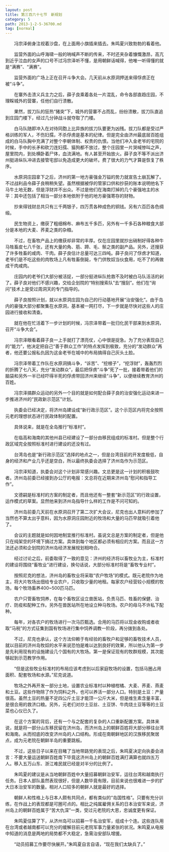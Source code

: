 ```yaml
---
layout: post
title: 第三百六十七节　新规划
category: 5
path: 2013-1-2-5-36700.md
tag: [normal]
---
```


　　冯宗泽俯身注视着沙盘，在上面用小旗插来插去。朱鸣夏兴致勃勃的看着他。

　　监营外面的山呼海啸一般的呐喊声不断的传来，不时还夹杂着慷慨激昂，高亢到近乎泣血的女声的口号不过冯宗泽听不懂，是用朝鲜话喊得，他唯一听得懂的就是“满赛”、“满赛”。

　　监营外面的广场上正在召开斗争大会。几天前从水原洞押送来得俘虏正在被“斗争”。

　　在寨外击溃义兵主力之后，薛子良乘着各处一片混乱，命令各部直趋庄园，不理睬城外的营寨，任他们自行溃散。

　　果然，拔刀队的狂热“猪突”下，城外的营寨不占而乱，纷纷溃散，拔刀队直追到庄园门楼下，经过几分钟战斗就夺取了门楼。

　　白马队随即冲入在对待同胞上比异族的拔刀队要更为凶残。拔刀队都是受过严格训练的军人，不伤妇孺，不杀俘虏是基本的纪律。但是完全由济州最底层百姓组成的白马队胸中充满了对整个李朝体制、权贵的仇恨。当他们冲入金老爷的宅院的时候，手中的长矛和砍刀连妇孺、猫狗都不放过，整个庄园里一片哭喊惨叫之声，屋里院内，到处横卧着尸体，血流满地。有人甚至开始放火。薛子良不等不派出济州挺进纵队冲进去接管宅邸以免造成更大的破坏。费了很大的力气才算是恢复了秩序。

　　水原洞庄园拿下之后，济州的第一地方豪强金万镒的势力就宣告土崩瓦解了。不过战利品令薛子良稍稍失望。虽然根据被俘的管家口供和抄获的账本说明他名下马牛土地无数，但是浮财并不出众。不过是他们在海南打掉的几个豪强地主的水平：其中还包括了相当一部分本地依附于他的地方豪强寄存的财物。

　　抄来得钱财总共只有三千两银子，四万贯各种成色的铜钱。另有六百匹各色绸缎。

　　民生物资上，缴获了粗细棉布、麻布五千多匹，另外有一千多石各种粮食大部分是本地的大麦、荞麦之类的杂粮。

　　不过，在畜牧产品上的缴获却非常的丰厚。仅在庄园里就抄出硝制好得各种牛马牲畜皮七八千张，还有大量的角、筋、蹄、毛、鬃之类的副产品。另外，还搜获了许多牲畜的咸肉、干肉。薛子良估计总量可达三四吨。薛子良问了俘虏才知道，老爷们是不吃这些的肉牧场上凡有牲畜倒毙，专门供牧奴当伙食用，吃不了的再做成干肉咸肉。

　　庄园内的老爷们大部分被活捉，一部分挺进纵队抢救不及时被白马队活活的剁了。薛子良对他们不感兴趣，交给企划院的“特别搜索队”去“搜刮”。他们在“询问”技术上是受过周洞天的专门指导的。

　　薛子良按照计划，就以水原洞庄园为自己的行动基地开展“治安强化”。由于岛内的豪强大部分都聚集在水原洞，基本被一网打尽，下一步就是尽快对这些人的庄园进行接收和清查。

　　就在他在忙活着下一步计划的时候，冯宗泽带着一批归化民干部来到水原洞，召开“斗争大会”。

　　冯宗泽眼看着薛子良一上手就打了漂亮仗，心中很是捉急。为了充分表现自己的“能力”，他决定把自己“善于群众工作”的特点发挥到极致，充分的“发动群众”再者，他还要公报私仇因为这金老爷在城中的布局搞得自己灰头土脸。

　　冯宗泽带着工作队在水原洞搞斗争，“诉苦”、“挖根子”，“挖浮财”，轰轰烈烈的折腾了七八天，充分“发动群众”，最后把俘虏“斗争”死了一批，接着带着他们的脑袋和另外一半已经吓得半死的俘虏带回济州来继续“斗争”，以便继续教育济州的百姓。

　　冯宗泽搞群众运动的另外一个目的就是如何配合薛子良的治安强化运动来进一步推进济州的“民政新示范区”计划。

　　执委会已经决定，将济州岛建设成“新行政示范区”。这个示范区内将完全按照元老的理想状态进行民政体制的配置。

　　具体说来，就是在全岛推行“标准村”。

　　在临高和海南的其他州县已经建设了一部分由移民组成的标准村。但是整个行政区域完全按照标准村进行建设的还没有过。

　　台湾岛也是“新行政示范区”选择的地点之一，但是台湾目前的开发度极低，自身的经济和产业几乎还是空白，所以最终执委会选择了济州岛作为示范区。

　　冯宗泽知道，执委会对这个计划非常感兴趣。文总更是这一计划的积极鼓吹者。济州岛前委已经接到办公厅的电报：文总将在近期来济州岛“慰问和指导工作”。

　　文德嗣是标准村的方案的制定者，而且他还有一整套“新示范区”的行政设置，运作模式的草案。显然他来到济州岛指导什么样的工作是不问可知的。

　　济州岛前委几天前在水原洞召开了第二次扩大会议，尼克也出人意料的参加了当然也不算太出乎意料，因为水原洞庄园附近的牧场和大量的马匹早就吸引着他了。

　　会议的主题就是如何因地制宜推行标准村。虽说文总是方案的制定者，但是他只在纯架空的环境下搞过方案。具体到每个地区都必须有相应的方案。而且这一方法还必须和企划院的济州岛经济发展规划相吻合。

　　经过讨论之后，前委取得了一致的意见：济州的经济将以畜牧业为主，标准村的建设将围绕“畜牧业”进行建设，换句话说，大部分标准村将是“畜牧专业村”。

　　按照尼克的想法，济州岛的畜牧业将采取“农户牧场”的模式。既元老院作为地主，将大片牧场出佃给专业农户，只收取少量的地租。每家农户经营较小规模的牧场，每个牧场畜养400~500匹马匹。

　　农户只管畜牧饲养，在每个畜牧区设立兽医站，负责马匹、牲畜的保健、治疗、防疫和配种工作。另外在兽医站所在地设立种马牧场。农户的母马不许私下配种。

　　每年，对各农户的牧场进行一次马匹甄选。合用的马匹将以现金收购或者收取“马税”的方式征集到国有牧场进行集中饲养调教一阶段，再分拨到各处。

　　不过，尼克也承认，这个方法仰赖于有经验的畜牧户和足够的畜牧技术人员，就以目前的济州岛牧奴的水平来说恐怕是难以达到良好的效果，所以他认为第一步是先利用现有的设施建设几个国有的大牧场。第一是保证现有的牧群规模，其次能够起到示范教学作用。

　　“但是这些牧业标准村的布局应该考虑到以后家庭牧场的设置，包括马圈占用面积、配套牧场和水源。”尼克说道。

　　牧场之外再开发一部分土地，设置农业标准村以种植柑橘、大麦、荞麦、燕麦和土豆。这些作物除了作为饲料之外，也可以养活一部分人口。特别是土豆：产量很高。虽然土豆的热量不足四公斤土豆才能顶一公斤大米，但是维生素含量丰富，是很合用的救济口粮。另外，元老们对炒土豆丝、土豆饼、牛肉烧土豆等等的土豆菜也心仪已久了。

　　在这个方案的背后，还有一个与之配套的复杂的人口重新配置方案。具体来说，就是将一部分山东移民留在济州岛，而济州岛上的朝鲜百姓将大部分移往台湾和海南。从而彻底的改变济州岛的人口结构。形成在南朝鲜地区的汉族移民聚居点，成为元老院在朝鲜半岛的重要跳板。

　　不过，这些日子以来在目睹了当地带路党的表现之后，朱鸣夏决定向执委会进言：不要大量运送朝鲜百姓南下毕竟这济州岛上的朝鲜百姓满打满算也就四五万人。移入五万山东、浙江难民就已经是对半分的比例了。

　　朱鸣夏的建议是从当地朝鲜百姓中大量招募朝鲜治安军，运往台湾和越南执行任务。日本人部队虽然表现很好，但是人数毕竟有限，目前来说也很难进一步的扩大日本治安军的数量。相对人口较多的朝鲜人就是最好的选择。

　　朝鲜人和性格上与日本人颇有共同点，都有类似的“岛国性格”。只要有充分训练，在作战上的表现都是可圈可点的。相比之纯属雇佣关系的日本治安军来说，济州岛上的朝鲜百姓属于“苦大仇深”一类，受过元老院的大恩，忠诚度更有保证。

　　朱鸣夏估算了下，从济州岛可以招募一千名治安军，组成十个连。这些连队用在台湾或者越南都可以充分的缓解目前元老院军事力量紧张的状况。朱鸣夏从电报中知道的消息是两地的局势都不大稳定，急需治安部队增援。

　　“动员招募工作要尽快展开。”朱鸣夏自言自语，“现在我们太缺兵了。”